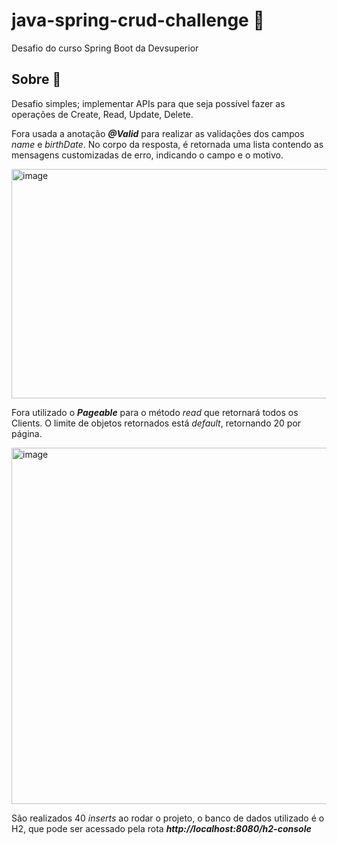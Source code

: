 # java-spring-crud-challenge 🍃

Desafio do curso Spring Boot da Devsuperior

## Sobre 📢

Desafio simples; implementar APIs para que seja possível fazer as operações de Create, Read, Update, Delete.

Fora usada a anotação **_@Valid_** para realizar as validações dos campos _name_ e _birthDate_. No corpo da resposta, é retornada uma lista contendo as mensagens customizadas de erro, indicando o campo e o motivo.

<img width="652" height="367" alt="image" src="https://github.com/user-attachments/assets/aad8b10d-f313-4dfe-bbdd-178386b9080d" />

Fora utilizado o **_Pageable_** para o método _read_ que retornará todos os Clients. O limite de objetos retornados está _default_, retornando 20 por página.

<img width="655" height="570" alt="image" src="https://github.com/user-attachments/assets/9a6086e3-e959-4bb8-bddc-cfcb00fc6fe0" />


São realizados 40 _inserts_ ao rodar o projeto, o banco de dados utilizado é o H2, que pode ser acessado pela rota **_http://localhost:8080/h2-console_**
